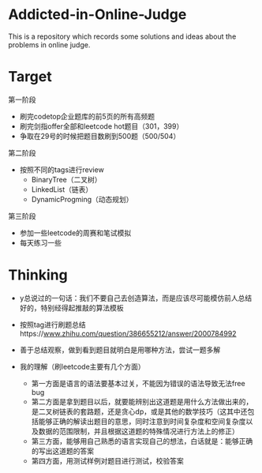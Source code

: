 # Addicted-in-Online-Judge
This is a repository which records some solutions and ideas about the problems in online judge.





# Target

第一阶段

- 刷完codetop企业题库的前5页的所有高频题
- 刷完剑指offer全部和leetcode hot题目（301，399）
- 争取在29号的时候把题目数刷到500题（500/504）



第二阶段

- 按照不同的tags进行review
  - BinaryTree（二叉树）
  - LinkedList（链表）
  - DynamicProgming（动态规划）



第三阶段

- 参加一些leetcode的周赛和笔试模拟
- 每天练习一些





# Thinking

- y总说过的一句话：我们不要自己去创造算法，而是应该尽可能模仿前人总结好的，特别经得起推敲的算法模板
- 按照tag进行刷题总结https://www.zhihu.com/question/386655212/answer/2000784992
- 善于总结观察，做到看到题目就明白是用哪种方法，尝试一题多解

- 我的理解（刷leetcode主要有几个方面）
  - 第一方面是语言的语法要基本过关，不能因为错误的语法导致无法free bug
  - 第二方面是拿到题目以后，就要能辨别出这道题是用什么方法做出来的，是二叉树链表的套路题，还是贪心dp，或是其他的数学技巧（这其中还包括能够正确的解读出题目的意思，同时注意到时间复杂度和空间复杂度以及数据的范围限制，并且根据这道题的特殊情况进行方法上的修正）
  - 第三方面，能够用自己熟悉的语言实现自己的想法，白话就是：能够正确的写出这道题的答案
  - 第四方面，用测试样例对题目进行测试，校验答案
